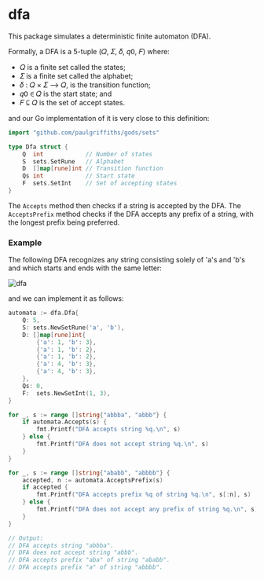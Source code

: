 # dfa

This package simulates a deterministic finite automaton (DFA).

Formally, a DFA is a 5-tuple (𝑄, 𝛴, 𝛿, 𝑞𝟢, 𝐹) where:

* 𝑄 is a finite set called the states;
* 𝛴 is a finite set called the alphabet;
* 𝛿 : 𝑄 × 𝛴 ⟶  𝑄, is the transition function;
* 𝑞𝟢 ∈ 𝑄 is the start state; and
* 𝐹 ⊆ 𝑄 is the set of accept states.

and our Go implementation of it is very close to this definition:

```go
import "github.com/paulgriffiths/gods/sets"

type Dfa struct {
	Q  int            // Number of states
	S  sets.SetRune   // Alphabet
	D  []map[rune]int // Transition function
	Qs int            // Start state
	F  sets.SetInt    // Set of accepting states
}
```

The `Accepts` method then checks if a string is accepted by the DFA. The
`AcceptsPrefix` method checks if the DFA accepts any prefix of a string,
with the longest prefix being preferred.

### Example

The following DFA recognizes any string consisting solely of 'a's and 'b's
and which starts and ends with the same letter:

![dfa](https://user-images.githubusercontent.com/5059971/46049249-5af30380-c0fb-11e8-88a8-44b76edf8f4f.png)

and we can implement it as follows:

```go
automata := dfa.Dfa{
    Q: 5,
    S: sets.NewSetRune('a', 'b'),
    D: []map[rune]int{
        {'a': 1, 'b': 3},
        {'a': 1, 'b': 2},
        {'a': 1, 'b': 2},
        {'a': 4, 'b': 3},
        {'a': 4, 'b': 3},
    },
    Qs: 0,
    F:  sets.NewSetInt(1, 3),
}

for _, s := range []string{"abbba", "abbb"} {
    if automata.Accepts(s) {
        fmt.Printf("DFA accepts string %q.\n", s)
    } else {
        fmt.Printf("DFA does not accept string %q.\n", s)
    }
}

for _, s := range []string{"ababb", "abbbb"} {
    accepted, n := automata.AcceptsPrefix(s)
    if accepted {
        fmt.Printf("DFA accepts prefix %q of string %q.\n", s[:n], s)
    } else {
        fmt.Printf("DFA does not accept any prefix of string %q.\n", s)
    }
}

// Output:
// DFA accepts string "abbba".
// DFA does not accept string "abbb".
// DFA accepts prefix "aba" of string "ababb".
// DFA accepts prefix "a" of string "abbbb".
```
